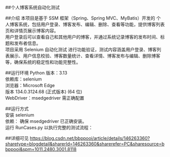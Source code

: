 ##个人博客系统自动化测试

##介绍 
本项目是基于 SSM 框架（Spring、Spring MVC、MyBatis）开发的 个人博客系统，包括用户登录、博客发布、编辑、删除、查看等功能，提供博客列表页和详情页展示博客内容。  
用户登录后可以查看自己和其他用户的博客，并通过系统记录博客的发布时间、标题和发布者信息。  
项目采用 Selenium 自动化测试 进行功能验证，测试内容涵盖用户登录、博客列表展示、用户信息校验、博客数量统计、查看详情、博客发布与编辑、删除博客等，确保系统的稳定性和功能完整性。  

##运行环境 
Python 版本：3.13   
依赖库：selenium   
浏览器：Microsoft Edge   
版本 134.0.3124.68 (正式版本) (64 位)   
WebDriver：msedgedriver 需正确配置  

##运行方式   
安装 selenium   
依赖： 确保 msedgedriver 已正确安装。   
运行 RunCases.py 以执行完整的测试流程：  

##详细可见 
https://blog.csdn.net/bbppooi/article/details/146263360?sharetype=blogdetail&sharerId=146263360&sharerefer=PC&sharesource=bbppooi&spm=1011.2480.3001.8118
